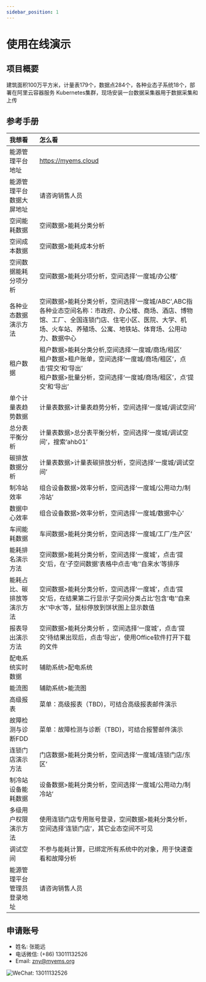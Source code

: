 ```yaml
---
sidebar_position: 1
---
```


# 使用在线演示

## 项目概要

建筑面积100万平方米，计量表179个，数据点284个，各种业态子系统18个，部署在阿里云容器服务
Kubernetes集群，现场安装一台数据采集器用于数据采集和上传

## 参考手册

| 我想看                             |怎么看                        |
| :---                              |      :-----                 |
| 能源管理平台地址                     | https://myems.cloud         |
| 能源管理平台数据大屏地址              | 请咨询销售人员                 |
| 空间能耗数据                        | 空间数据>能耗分类分析           |
| 空间成本数据                        | 空间数据>能耗成本分析           |
| 空间数据能耗分项分析                 |  空间数据>能耗分项分析，空间选择‘一度城/办公楼’          |
| 各种业态数据演示方法                 | 空间数据>能耗分类分析，空间选择‘一度城/ABC’,ABC指各种业态空间名称：市政府、办公楼、商场、酒店、博物馆、工厂、全国连锁门店、住宅小区、医院、大学、机场、火车站、养殖场、公寓、地铁站、体育场、公用动力、数据中心           |
| 租户数据                          |  租户数据>能耗分类分析,空间选择‘一度城/商场/租区’<br/>租户数据>租户账单，空间选择‘一度城/商场/租区’，点击‘提交’和‘导出’<br/>租户数据>批量分析，空间选择‘一度城/商场/租区’，点‘提交’和‘导出’          |
| 单个计量表趋势数据                  | 计量表数据>计量表趋势分析，空间选择‘一度城/调试空间’           |
| 总分表平衡分析                     |  计量表数据>总分表平衡分析，空间选择‘一度城/调试空间’，搜索‘ahb01’          |
|  碳排放数据分析                    |  计量表数据>计量表碳排放分析，空间选择‘一度城/调试空间’          |
|  制冷站效率                        |  组合设备数据>效率分析，空间选择‘一度城/公用动力/制冷站’          |
|  数据中心效率                      | 组合设备数据>效率分析，空间选择‘一度城/数据中心’           |
|  车间能耗数据                      | 车间数据>能耗分类分析，空间选择‘一度城/工厂/生产区’           |
|  能耗排名演示方法                  | 空间数据>能耗分类分析，空间选择‘一度城’，点击‘提交’后，在‘子空间数据’表格中点击‘电’‘自来水’等排序           |
|  能耗占比、碳排放等演示方法          | 空间数据>能耗分类分析，空间选择‘一度城’，点击‘提交’后，在结果第二行显示‘子空间分类占比’包含‘电’‘自来水’‘中水’等，鼠标停放到饼状图上显示数值           |
|  报表导出演示方法                  |  空间数据>能耗分类分析 ，空间选择‘一度城’，点击‘提交’待结果出现后，点击‘导出’，使用Office软件打开下载的文件          |
| 配电系统实时数据                  | 辅助系统>配电系统           |
| 能流图                          | 辅助系统>能流图           |
| 高级报表                        | 菜单：高级报表（TBD)，可结合高级报表邮件演示           |
| 故障检测与诊断FDD                 | 菜单：故障检测与诊断（TBD)，可结合报警邮件演示           |
| 连锁门店演示方法                   |  门店数据>能耗分类分析，空间选择‘一度城/连锁门店/东区’          |
| 制冷站设备能耗数据                 | 设备数据>能耗分类分析，空间选择‘一度城/公用动力/制冷站’           |
|  多级用户权限演示方法              | 使用连锁门店专用账号登录，空间数据>能耗分类分析，空间选择‘连锁门店’，其它业态空间不可见           |
|  调试空间                        | 不参与能耗计算，已绑定所有系统中的对象，用于快速查看和故障分析           |
| 能源管理平台管理员登录地址          | 请咨询销售人员           |


## 申请账号

- 姓名: 张能远
- 电话微信: (+86) 13011132526
- Email: zny@myems.org

![WeChat: 13011132526](/img/wechat_nengyuanzhang.png)
